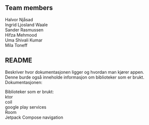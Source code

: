 ## Team members
Halvor Njåsad  
Ingrid Ljosland Waale  
Sander Rasmussen  
Hifza Mehmood  
Uma Shivali Kumar  
Mila Toneff  



## README

Beskriver hvor dokumentasjonen ligger og hvordan man kjører
appen. Denne burde også inneholde informasjon om biblioteker
som er brukt. \
Dokumentasjonen: 

Biblioteker som er brukt: \
ktor \
coil \
google play services \
Room \
Jetpack Compose navigation 
